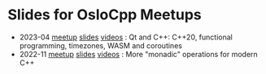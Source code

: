 # Slides for OsloCpp Meetups

* 2023-04 [meetup][4] [slides][5] [videos][6] : Qt and C++: C++20, functional programming, timezones, WASM and coroutines
* 2022-11 [meetup][1] [slides][2] [videos][3] : More "monadic" operations for modern C++

[1]: https://www.meetup.com/ocppug/events/289063466/
[2]: ./2022-11
[3]: https://youtube.com/playlist?list=PLxsS7Z3M0gy9rihHXkblYw4FiRePV0nAY
[4]: https://www.meetup.com/ocppug/events/292219537/
[5]: ./2023-04
[6]: https://www.youtube.com/playlist?list=PLxsS7Z3M0gy_83AI_8Ptk7FK9dVmIYn4b
